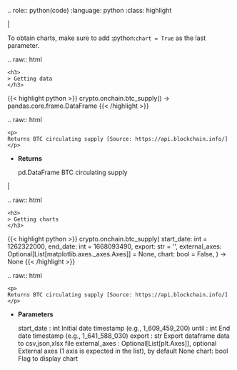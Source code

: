 .. role:: python(code)
    :language: python
    :class: highlight

|

To obtain charts, make sure to add :python:`chart = True` as the last parameter.

.. raw:: html

    <h3>
    > Getting data
    </h3>

{{< highlight python >}}
crypto.onchain.btc_supply() -> pandas.core.frame.DataFrame
{{< /highlight >}}

.. raw:: html

    <p>
    Returns BTC circulating supply [Source: https://api.blockchain.info/]
    </p>

* **Returns**

    pd.DataFrame
        BTC circulating supply

|

.. raw:: html

    <h3>
    > Getting charts
    </h3>

{{< highlight python >}}
crypto.onchain.btc_supply(
    start_date: int = 1262322000,
    end_date: int = 1668093490,
    export: str = '',
    external_axes: Optional[List[matplotlib.axes._axes.Axes]] = None,
    chart: bool = False,
) -> None
{{< /highlight >}}

.. raw:: html

    <p>
    Returns BTC circulating supply [Source: https://api.blockchain.info/]
    </p>

* **Parameters**

    start_date : int
        Initial date timestamp (e.g., 1_609_459_200)
    until : int
        End date timestamp (e.g., 1_641_588_030)
    export : str
        Export dataframe data to csv,json,xlsx file
    external_axes : Optional[List[plt.Axes]], optional
        External axes (1 axis is expected in the list), by default None
    chart: bool
       Flag to display chart

